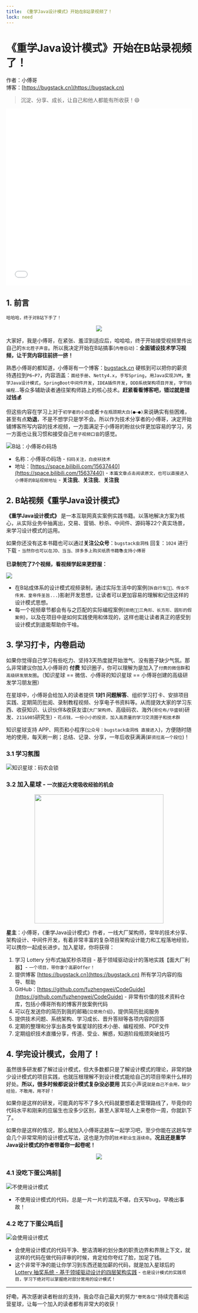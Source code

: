 ```yaml
---
title: 《重学Java设计模式》开始在B站录视频了！
lock: need
---
```


# 《重学Java设计模式》开始在B站录视频了！

作者：小傅哥
<br/>博客：[https://bugstack.cn](https://bugstack.cn)

> 沉淀、分享、成长，让自己和他人都能有所收获！😄

<iframe id="B-Video" src="//player.bilibili.com/player.html?aid=424147186&bvid=BV1D341177SV&cid=512447853&page=1" scrolling="no" border="0" frameborder="no" framespacing="0" allowfullscreen="true" width="100%" height="480"> </iframe>

## 1. 前言

`哈哈哈，终于对B站下手了！`

<div align="center">
    <img src="https://bugstack.cn/images/article/develop/develop-220312-01.gif?raw=true">
</div>

大家好，我是小傅哥，在紧张、羞涩到适应后，哈哈哈，终于开始接受视频里传出自己的`东北茬子声音`。所以我决定开始在B站搞事(`内卷启动`)：**全面铺设技术学习视频，让干货内容往前挤一挤！**

熟悉小傅哥的都知道，小傅哥有一个博客：[bugstack.cn](https://bugstack.cn/) 硬核到可以把你的薪资待遇拉到`P6~P7`，内容涵盖：`面经手册`、`Netty4.x`，`手写Spring`，`用Java实现JVM`，`重学Java设计模式`，`SpringBoot中间件开发`，`IDEA插件开发`，`DDD系统架构项目开发`，`字节码编程`...等众多辅助读者通往架构师路上的核心技术。**赶紧看看博客吧，错过就是错过钱💰**

但这些内容在学习上对于`初学者的小白`或者`卡在瓶颈期大白(●—●)`来说确实有些困难，甚至有点**劝退**，不是不想学只是学不会。所以作为技术分享者的小傅哥，决定开始铺博客所写内容的技术视频，一方面满足于小傅哥的粉丝伙伴更加容易的学习，另一方面也让我习惯和接受自己`茬子视频口音`的感觉。

![B站：小傅哥の码场](res\2022-03-12-重学Java设计模式B站视频.md\4c6881b0-8e94-45dd-989d-38fda66e5d59.jpg)

- 名称：小傅哥の码场 - `扫码关注，白皮袄技术`
- 地址：[https://space.bilibili.com/15637440](https://space.bilibili.com/15637440) - `本篇文章点击阅读原文，也可以直接进入小傅哥的B站视频地址` - **关注我**、**关注我**、**关注我**

## 2. B站视频《重学Java设计模式》

**《重学Java设计模式》** 是一本互联网真实案例实践书籍。以落地解决方案为核心，从实际业务中抽离出，交易、营销、秒杀、中间件、源码等22个真实场景，来学习设计模式的运用。

如果你还没有这本书籍也可以通过**关注公众号**：`bugstack虫洞栈` 回复：`1024` 进行下载 - `当然你也可以在JD、当当、拼多多上购买纸质书籍📚支持小傅哥`

**已录制完了7个视频，看视频学起来更舒服：**

![](res\2022-03-12-重学Java设计模式B站视频.md\a2ccfa0d-25f9-4547-8d77-7cb59bc3d7c2.jpg)

- 在B站成体系的设计模式视频录制，通过实际生活中的案例(`拆自行车🚴🏻、传女不传男、皇帝传圣旨...`)影射开发思想，让读者可以更加容易的理解和记住这样的设计模式思想。
- 每一个视频章节都会有与之匹配的实际编程案例(`拒绝🙅🏻‍三角形、长方形、圆形的假案例`)，以及在项目中是如何实践使用和体现的，这样也能让读者真正的感受到设计模式到底能帮助你干啥。

## 3. 学习打卡，内卷启动

如果你觉得自己学习有些吃力、坚持3天热度就开始泄气、没有圈子缺少气氛。那么非常建议你加入小傅哥的 **付费** 知识圈子，你可以理解为是加入了`付费的微信群`和`高级研发朋友圈`。（知识星球 == 微信、小傅哥的知识星球 == 小傅哥创建的高级研发学习朋友圈）

在星球中，小傅哥会给加入的读者提供 **1对1 问题解答**、组织学习打卡、安排项目实践、定期简历批阅、录制教程视频、分享电子书资料等。从而提效大家的学习东西、收获知识、认识伙伴&收获友谊(`大厂架构师`、高级码农、海外(`哥伦布/华盛顿`)研发、`211&985`研究生) - `花点钱，一份小小的投资，加入高质量的学习交流圈子和技术群`

知识星球支持 APP、网页和小程序(`公众号：bugstack虫洞栈 直接进入`)，方便随时随地的使用，每天刷一刷；总结、记录、分享，一年后收获满满(`薪资拉高一个段位`)！

### 3.1 学习氛围

![知识星球：码农会锁](res\2022-03-12-重学Java设计模式B站视频.md\4c169d47-6a54-4778-b325-893e566ce30c.jpg)

### 3.2 加入星球 - `一次接近大佬吸收经验的机会`

<div align="center">
    <img src="https://bugstack.cn/images/article/develop/develop-220312-05.png?raw=true" width="350px">
</div>

**星主**：小傅哥，《重学Java设计模式》作者，一线大厂架构师，常年的技术分享、架构设计、中间件开发，有着非常丰富的复杂项目架构设计能力和工程落地经验，可以携你一起成长进步。加入星球，你将获得：

1. 学习 Lottery 分布式抽奖秒杀项目 - 基于领域驱动设计的落地实践【面大厂利器】- `一个项目，带你拿个高薪Offer！`
2. 提供博客 [https://bugstack.cn](https://bugstack.cn) 所有学习内容的指导、帮助
3. GitHub：[https://github.com/fuzhengwei/CodeGuide](https://github.com/fuzhengwei/CodeGuide) - 非常有价值的技术资料仓库，包括小傅哥所有的博客开放案例代码
4. 可以在发送你的简历到我的邮箱(`见使用介绍`)，提供简历批阅服务
5. 提供技术问题、系统架构、学习成长、晋升答辩等各项内容的回答
6. 定期的整理和分享出各类专属星球的技术小册、编程视频、PDF文件
7. 定期组织技术直播分享，传道、受业、解惑，知道阶段瓶颈突破技巧

## 4. 学完设计模式，会用了！

虽然很多研发都了解过设计模式，但大多数都只是了解设计模式的理论，非常的缺少设计模式的项目实践，也就压根理解不到设计模式能给自己的项目带来什么样的好处。**所以，很多时候都说设计模式复杂没必要用** 其实小声说`就是自己不会用，缺少经验，不敢用，用不好！`

如果你是这样的研发，可能真的写不了多久代码就要想着走管理路线了，毕竟你的代码水平和刚来的应届生也没多少区别，甚至人家年轻人上来卷你一周，你就趴下了。

如果你是这样的情况，那么就加入小傅哥这趟车一起学习吧，至少你能在这趟车学会几个非常常用的设计模式写法，这也是为你的`技术职业生涯续命`。**况且还是重学Java设计模式的作者带着你一起卷呢！**

<div align="center">
    <img src="https://bugstack.cn/images/article/develop/develop-220312-06.png?raw=true">
</div>

### 4.1 没吃下蛋公鸡前🐤

![不使用设计模式](res\2022-03-12-重学Java设计模式B站视频.md\9fd0fea4-5f83-4ffc-b0f0-00d70990359c.jpg)

- 不使用设计模式的代码，总是一片一片的混乱不堪，白天写bug，早晚出事故！

### 4.2 吃了下蛋公鸡后🐓

![会使用设计模式](res\2022-03-12-重学Java设计模式B站视频.md\c6721cb3-4ccf-40cd-aee6-c3a45546d7cd.jpg)

- 会使用设计模式的代码干净、整洁清晰的划分类的职责边界和界限上下文，就这样的代码在做代码评审的时候，肯定给你夸红了脸，加足了钱。
- 这个非常干净的能让你学习到东西还能加薪的代码，就是加入星球后的 [Lottery 抽奖系统 - 基于领域驱动设计的四层架构实践](#)  - `也是设计模式的实践项目，学习下绝对可以掌握绝对部分常用的设计模式！`

---

好嘞，再次感谢读者粉丝的支持，我会尽自己最大的努力`"卷死各位"`持续完善和运营星球，让每一个加入的读者都有非常大的收获！
